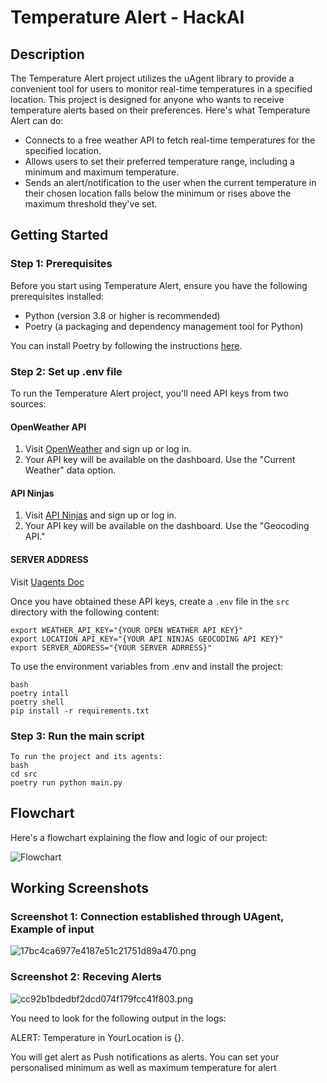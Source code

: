 
# Temperature Alert - HackAI

## Description

The Temperature Alert project utilizes the uAgent library to provide a convenient tool for users to monitor real-time temperatures in a specified location. This project is designed for anyone who wants to receive temperature alerts based on their preferences. Here's what Temperature Alert can do:

- Connects to a free weather API to fetch real-time temperatures for the specified location.
- Allows users to set their preferred temperature range, including a minimum and maximum temperature.
- Sends an alert/notification to the user when the current temperature in their chosen location falls below the minimum or rises above the maximum threshold they've set.

## Getting Started

### Step 1: Prerequisites

Before you start using Temperature Alert, ensure you have the following prerequisites installed:

- Python (version 3.8 or higher is recommended)
- Poetry (a packaging and dependency management tool for Python)

You can install Poetry by following the instructions [here](https://python-poetry.org/docs/).

### Step 2: Set up .env file

To run the Temperature Alert project, you'll need API keys from two sources:

#### OpenWeather API

1. Visit [OpenWeather](https://openweathermap.org/api) and sign up or log in.
2. Your API key will be available on the dashboard. Use the "Current Weather" data option.

#### API Ninjas

1. Visit [API Ninjas](https://api-ninjas.com/api/geocoding) and sign up or log in.
2. Your API key will be available on the dashboard. Use the "Geocoding API."
   
#### SERVER ADDRESS
Visit [Uagents Doc](https://fetch.ai/docs/guides/agents/getting-uagent-address)

Once you have obtained these API keys, create a `.env` file in the `src` directory with the following content:


~~~
export WEATHER_API_KEY="{YOUR OPEN WEATHER API KEY}"
export LOCATION_API_KEY="{YOUR API NINJAS GEOCODING API KEY}"
export SERVER_ADDRESS="{YOUR SERVER ADRRESS}"
~~~

To use the environment variables from .env and install the project:
~~~
bash
poetry intall
poetry shell
pip install -r requirements.txt
~~~
### Step 3: Run the main script
~~~
To run the project and its agents:
bash
cd src
poetry run python main.py
~~~

## Flowchart

Here's a flowchart explaining the flow and logic of our project:

![Flowchart](https://imgtr.ee/images/2023/10/10/15b0cc72682f41565c864b0a2dfbf808.png)

## Working Screenshots

### Screenshot 1: Connection established through UAgent, Example of input

![17bc4ca6977e4187e51c21751d89a470.png](https://imgtr.ee/images/2023/10/10/17bc4ca6977e4187e51c21751d89a470.png)

### Screenshot 2: Receving Alerts

![cc92b1bdedbf2dcd074f179fcc41f803.png](https://imgtr.ee/images/2023/10/10/cc92b1bdedbf2dcd074f179fcc41f803.png)




You need to look for the following output in the logs:

ALERT: Temperature in YourLocation is {}.


You will get alert as Push notifications as alerts.
You can set your personalised minimum as well as maximum temperature for alert

